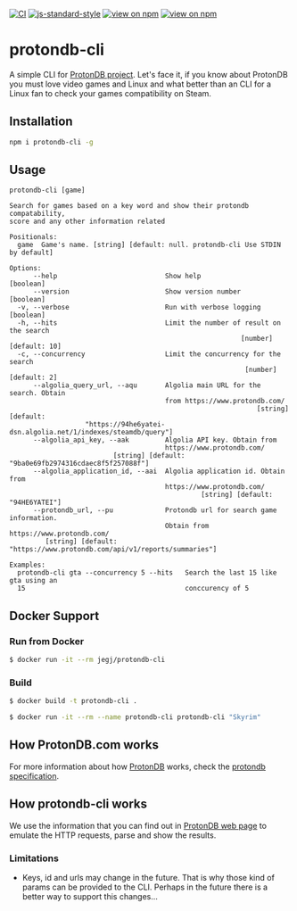 [![CI](https://github.com/jegj/protondb-cli/actions/workflows/build.yml/badge.svg?branch=main)](https://github.com/jegj/protondb-cli/actions/workflows/build.yml)
[![js-standard-style](https://img.shields.io/badge/code%20style-standard-brightgreen.svg?style=flat)](https://standardjs.com/)
[![view on npm](http://img.shields.io/npm/v/protondb-cli.svg)](https://www.npmjs.com/package/protondb-cli)
[![view on npm](http://img.shields.io/npm/l/protondb-cli.svg)](https://www.npmjs.com/package/protondb-cli)

# protondb-cli
A simple CLI for [ProtonDB project](https://www.protondb.com/).
Let's face it, if you know about ProtonDB you must love video
games and Linux and what better than an CLI for a Linux fan
to check your games compatibility on Steam.

## Installation
```bash
npm i protondb-cli -g
```
## Usage

```
protondb-cli [game]

Search for games based on a key word and show their protondb compatability,
score and any other information related

Positionals:
  game  Game's name. [string] [default: null. protondb-cli Use STDIN by default]

Options:
      --help                           Show help                       [boolean]
      --version                        Show version number             [boolean]
  -v, --verbose                        Run with verbose logging        [boolean]
  -h, --hits                           Limit the number of result on the search
                                                          [number] [default: 10]
  -c, --concurrency                    Limit the concurrency for the search
                                                           [number] [default: 2]
      --algolia_query_url, --aqu       Algolia main URL for the search. Obtain
                                       from https://www.protondb.com/
                                                              [string] [default:
                   "https://94he6yatei-dsn.algolia.net/1/indexes/steamdb/query"]
      --algolia_api_key, --aak         Algolia API key. Obtain from
                                       https://www.protondb.com/
                          [string] [default: "9ba0e69fb2974316cdaec8f5f257088f"]
      --algolia_application_id, --aai  Algolia application id. Obtain from
                                       https://www.protondb.com/
                                                [string] [default: "94HE6YATEI"]
      --protondb_url, --pu             Protondb url for search game information.
                                       Obtain from https://www.protondb.com/
         [string] [default: "https://www.protondb.com/api/v1/reports/summaries"]

Examples:
  protondb-cli gta --concurrency 5 --hits   Search the last 15 like gta using an
  15                                        conccurency of 5
```

## Docker Support

### Run from Docker

```sh
$ docker run -it --rm jegj/protondb-cli
```

### Build

```sh
$ docker build -t protondb-cli .

$ docker run -it --rm --name protondb-cli protondb-cli "Skyrim"
```
## How ProtonDB.com works
For more information about how [ProtonDB](https://www.protondb.com/)
works, check the [protondb specification](./docs/protondb.md).

## How protondb-cli works
We use the information that you can find out in [ProtonDB web page](https://www.protondb.com/)
 to emulate the HTTP requests, parse and show the results.
### Limitations
- Keys, id and urls may change in the future. That is why those kind
 of params can be provided to the CLI. Perhaps in the future there
  is a better way to support this changes...
